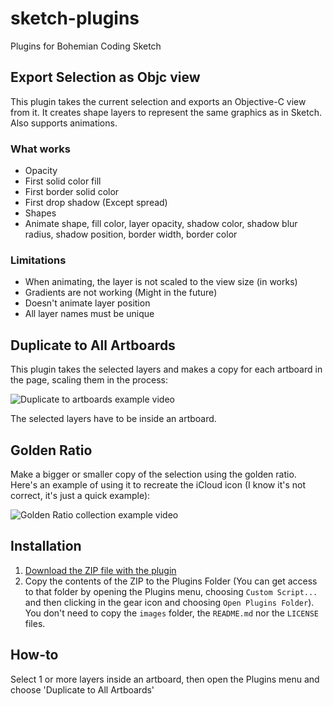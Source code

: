 # sketch-plugins

Plugins for Bohemian Coding Sketch

## Export Selection as Objc view

This plugin takes the current selection and exports an Objective-C view from it. It creates shape layers to represent the same graphics as in Sketch. Also supports animations.

### What works

- Opacity
- First solid color fill
- First border solid color
- First drop shadow (Except spread)
- Shapes
- Animate shape, fill color, layer opacity, shadow color, shadow blur radius, shadow position, border width, border color

### Limitations

- When animating, the layer is not scaled to the view size (in works)
- Gradients are not working (Might in the future)
- Doesn't animate layer position
- All layer names must be unique

## Duplicate to All Artboards

This plugin takes the selected layers and makes a copy for each artboard in the page, scaling them in the process:

![Duplicate to artboards example video](https://github.com/buscarini/sketch-plugins/raw/master/images/duplicateToArtboards.gif)

<!---
[![Alt text for your video](http://img.youtube.com/vi/spAv6a0kPsc/0.jpg)](http://youtu.be/spAv6a0kPsc)
-->

The selected layers have to be inside an artboard.

## Golden Ratio

Make a bigger or smaller copy of the selection using the golden ratio. Here's an example of using it to recreate the iCloud icon (I know it's not correct, it's just a quick example):

![Golden Ratio collection example video](https://github.com/buscarini/sketch-plugins/raw/master/images/gr_collection.gif)

## Installation

1. [Download the ZIP file with the plugin](https://github.com/buscarini/sketch-plugins/archive/master.zip)
2. Copy the contents of the ZIP to the Plugins Folder (You can get access to that folder by opening the Plugins menu, choosing `Custom Script...` and then clicking in the gear icon and choosing `Open Plugins Folder`). You don't need to copy the `images` folder, the `README.md` nor the `LICENSE` files.

How-to
------

Select 1 or more layers inside an artboard, then open the Plugins menu and choose 'Duplicate to All Artboards'
